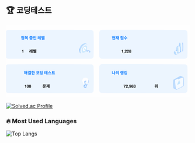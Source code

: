 ## 🏆 코딩테스트

<img src="https://raw.githubusercontent.com/kdh044/github-programmers-rank/master/lib/result.svg" alt="Programmers Rank" />

[![Solved.ac Profile](http://mazassumnida.wtf/api/v2/generate_badge?boj=danny042)](https://solved.ac/danny042/)

### 🔥 Most Used Languages
![Top Langs](https://github-readme-stats.vercel.app/api/top-langs/?username=kdh044&layout=compact&theme=tokyonight&langs_count=5)

</div>
